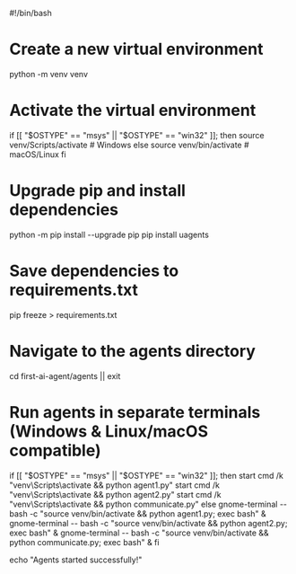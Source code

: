 #!/bin/bash

# Create a new virtual environment
python -m venv venv

# Activate the virtual environment
if [[ "$OSTYPE" == "msys" || "$OSTYPE" == "win32" ]]; then
    source venv/Scripts/activate  # Windows
else
    source venv/bin/activate  # macOS/Linux
fi

# Upgrade pip and install dependencies
python -m pip install --upgrade pip
pip install uagents

# Save dependencies to requirements.txt
pip freeze > requirements.txt

# Navigate to the agents directory
cd first-ai-agent/agents || exit

# Run agents in separate terminals (Windows & Linux/macOS compatible)
if [[ "$OSTYPE" == "msys" || "$OSTYPE" == "win32" ]]; then
    start cmd /k "venv\Scripts\activate && python agent1.py"
    start cmd /k "venv\Scripts\activate && python agent2.py"
    start cmd /k "venv\Scripts\activate && python communicate.py"
else
    gnome-terminal -- bash -c "source venv/bin/activate && python agent1.py; exec bash" &
    gnome-terminal -- bash -c "source venv/bin/activate && python agent2.py; exec bash" &
    gnome-terminal -- bash -c "source venv/bin/activate && python communicate.py; exec bash" &
fi

echo "Agents started successfully!"
